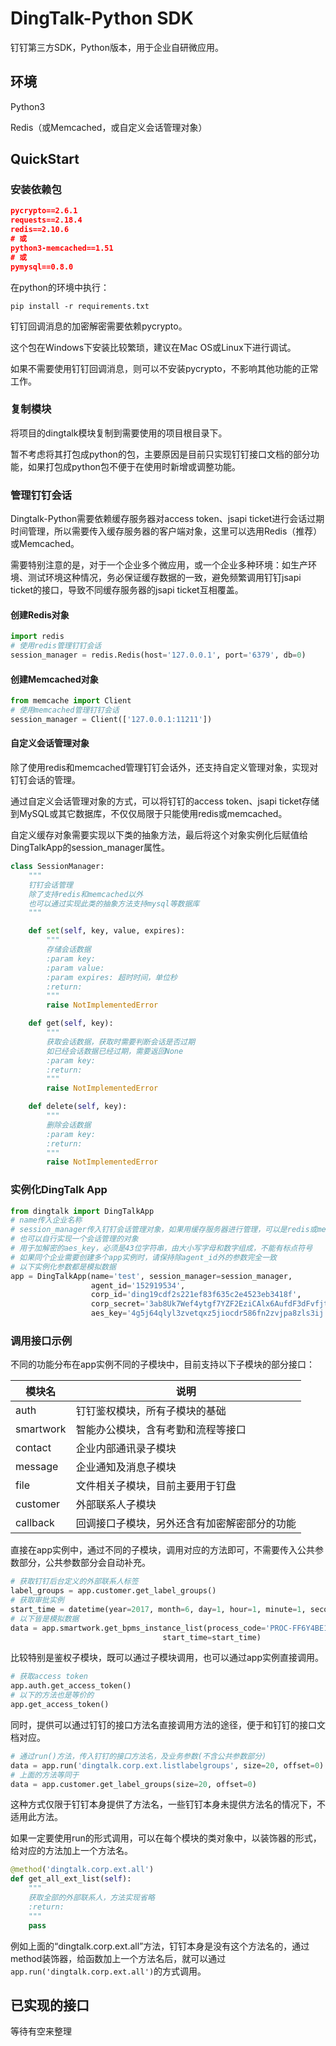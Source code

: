 # DingTalk-Python SDK

钉钉第三方SDK，Python版本，用于企业自研微应用。

## 环境

Python3

Redis（或Memcached，或自定义会话管理对象）

## QuickStart

### 安装依赖包

```json
pycrypto==2.6.1
requests==2.18.4
redis==2.10.6
# 或
python3-memcached==1.51
# 或
pymysql==0.8.0
```

在python的环境中执行：

```shell
pip install -r requirements.txt
```

钉钉回调消息的加密解密需要依赖pycrypto。

这个包在Windows下安装比较繁琐，建议在Mac OS或Linux下进行调试。

如果不需要使用钉钉回调消息，则可以不安装pycrypto，不影响其他功能的正常工作。

### 复制模块

将项目的dingtalk模块复制到需要使用的项目根目录下。

暂不考虑将其打包成python的包，主要原因是目前只实现钉钉接口文档的部分功能，如果打包成python包不便于在使用时新增或调整功能。

### 管理钉钉会话

Dingtalk-Python需要依赖缓存服务器对access token、jsapi ticket进行会话过期时间管理，所以需要传入缓存服务器的客户端对象，这里可以选用Redis（推荐）或Memcached。

需要特别注意的是，对于一个企业多个微应用，或一个企业多种环境：如生产环境、测试环境这种情况，务必保证缓存数据的一致，避免频繁调用钉钉jsapi ticket的接口，导致不同缓存服务器的jsapi ticket互相覆盖。

#### 创建Redis对象

```python
import redis
# 使用redis管理钉钉会话
session_manager = redis.Redis(host='127.0.0.1', port='6379', db=0)
```

#### 创建Memcached对象

```python
from memcache import Client
# 使用memcached管理钉钉会话
session_manager = Client(['127.0.0.1:11211'])
```

#### 自定义会话管理对象

除了使用redis和memcached管理钉钉会话外，还支持自定义管理对象，实现对钉钉会话的管理。

通过自定义会话管理对象的方式，可以将钉钉的access token、jsapi ticket存储到MySQL或其它数据库，不仅仅局限于只能使用redis或memcached。

自定义缓存对象需要实现以下类的抽象方法，最后将这个对象实例化后赋值给DingTalkApp的session_manager属性。

```python
class SessionManager:
    """
    钉钉会话管理
    除了支持redis和memcached以外
    也可以通过实现此类的抽象方法支持mysql等数据库
    """

    def set(self, key, value, expires):
        """
        存储会话数据
        :param key: 
        :param value:
        :param expires: 超时时间，单位秒
        :return:
        """
        raise NotImplementedError

    def get(self, key):
        """
        获取会话数据，获取时需要判断会话是否过期
        如已经会话数据已经过期，需要返回None
        :param key:
        :return:
        """
        raise NotImplementedError

    def delete(self, key):
        """
        删除会话数据
        :param key:
        :return:
        """
        raise NotImplementedError
```

### 实例化DingTalk App

```python
from dingtalk import DingTalkApp
# name传入企业名称
# session_manager传入钉钉会话管理对象，如果用缓存服务器进行管理，可以是redis或memcached
# 也可以自行实现一个会话管理的对象
# 用于加解密的aes_key，必须是43位字符串，由大小写字母和数字组成，不能有标点符号
# 如果同个企业需要创建多个app实例时，请保持除agent_id外的参数完全一致
# 以下实例化参数都是模拟数据
app = DingTalkApp(name='test', session_manager=session_manager,
                  agent_id='152919534',
                  corp_id='ding19cdf2s221ef83f635c2e4523eb3418f',
                  corp_secret='3ab8Uk7Wef4ytgf7YZF2EziCAlx6AufdF3dFvfjtu3532FG3AUgWNEJys',
                  aes_key='4g5j64qlyl3zvetqxz5jiocdr586fn2zvjpa8zls3ij')
```

### 调用接口示例

不同的功能分布在app实例不同的子模块中，目前支持以下子模块的部分接口：

| 模块名       | 说明                     |
| --------- | ---------------------- |
| auth      | 钉钉鉴权模块，所有子模块的基础        |
| smartwork | 智能办公模块，含有考勤和流程等接口      |
| contact   | 企业内部通讯录子模块             |
| message   | 企业通知及消息子模块             |
| file      | 文件相关子模块，目前主要用于钉盘       |
| customer  | 外部联系人子模块               |
| callback  | 回调接口子模块，另外还含有加密解密部分的功能 |

直接在app实例中，通过不同的子模块，调用对应的方法即可，不需要传入公共参数部分，公共参数部分会自动补充。

```python
# 获取钉钉后台定义的外部联系人标签
label_groups = app.customer.get_label_groups()
# 获取审批实例
start_time = datetime(year=2017, month=6, day=1, hour=1, minute=1, second=1, microsecond=1)
# 以下皆是模拟数据
data = app.smartwork.get_bpms_instance_list(process_code='PROC-FF6Y4BE1N2-B3OQZGC9RLR4SY1MTNLQ1-91IFWS3', 
                                  start_time=start_time)
```

比较特别是鉴权子模块，既可以通过子模块调用，也可以通过app实例直接调用。

```Python
# 获取access token
app.auth.get_access_token()
# 以下的方法也是等价的
app.get_access_token()
```

同时，提供可以通过钉钉的接口方法名直接调用方法的途径，便于和钉钉的接口文档对应。

```python
# 通过run()方法，传入钉钉的接口方法名，及业务参数(不含公共参数部分)
data = app.run('dingtalk.corp.ext.listlabelgroups', size=20, offset=0)
# 上面的方法等同于
data = app.customer.get_label_groups(size=20, offset=0)
```

这种方式仅限于钉钉本身提供了方法名，一些钉钉本身未提供方法名的情况下，不适用此方法。

如果一定要使用run的形式调用，可以在每个模块的类对象中，以装饰器的形式，给对应的方法加上一个方法名。

```python
@method('dingtalk.corp.ext.all')
def get_all_ext_list(self):
    """
    获取全部的外部联系人，方法实现省略
    :return:
    """
    pass
```

例如上面的“dingtalk.corp.ext.all”方法，钉钉本身是没有这个方法名的，通过method装饰器，给函数加上一个方法名后，就可以通过`app.run('dingtalk.corp.ext.all')`的方式调用。

## 已实现的接口

等待有空来整理